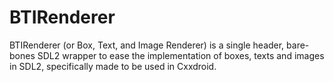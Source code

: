 # BTIRenderer
BTIRenderer (or Box, Text, and Image Renderer) is a single header, bare-bones SDL2 wrapper to ease the implementation of boxes, texts and images in SDL2, specifically made to be used in Cxxdroid.
